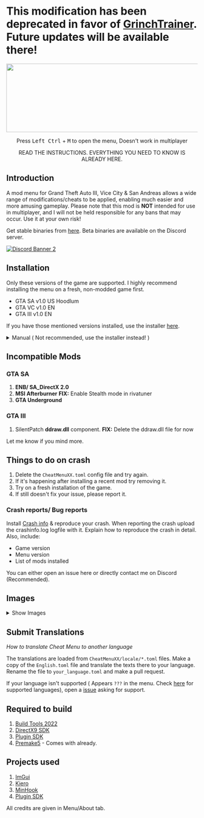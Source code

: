 # This modification has been deprecated in favor of [GrinchTrainer](https://github.com/user-grinch/GrinchTrainer-III-VC-SA). Future updates will be available there!



<p align="center">
  <img src="https://raw.githubusercontent.com/user-grinch/Cheat-Menu/master/images/logo.png" width="700" height="180">
  </p>
<p align="center">  
  Press <kbd>Left Ctrl</kbd> + <kbd>M</kbd> to open the menu, Doesn't work in multiplayer
</p>
<p align="center">  
  READ THE INSTRUCTIONS. EVERYTHING YOU NEED TO KNOW IS ALREADY HERE.
</p>

## Introduction

A mod menu for Grand Theft Auto III, Vice City & San Andreas allows a wide range of modifications/cheats to be applied, enabling much easier and more amusing gameplay. Please note that this mod is **NOT** intended for use in multiplayer, and I will not be held responsible for any bans that may occur. Use it at your own risk!

Get stable binaries from [here](https://github.com/user-grinch/Cheat-Menu/releases). Beta binaries are available on the Discord server.

[![Discord Banner 2](https://discordapp.com/api/guilds/689515979847237649/widget.png?style=banner2)](https://discord.com/invite/ZzW7kmf)

## Installation
Only these versions of the game are supported. I highly recommend installing the menu on a fresh, non-modded game first.
- GTA SA v1.0 US Hoodlum 
- GTA VC v1.0 EN
- GTA III v1.0 EN

If you have those mentioned versions installed, use the installer [here](https://github.com/user-grinch/Cheat-Menu/raw/master/installer/Installer.exe).

<details>
  <summary>Manual ( Not recommended, use the installer instead! )</summary>

1. Install [DirectX9](https://www.microsoft.com/en-us/download/details.aspx?id=35), [Visual C++ Redistributable 2022 x86](https://aka.ms/vs/17/release/vc_redist.x86.exe) & [Ultimate asi loader](https://github.com/ThirteenAG/Ultimate-ASI-Loader/releases).
2. Download [**CheatMenuSA/VC/III.7z**](https://github.com/user-grinch/Cheat-Menu/releases) and extract everything in the game's root directory (NOT MODLOADER). The **CheatMenu** folder & **.asi** file must be placed in the same place.
3. Install [SilentPatch](https://gtaforums.com/topic/669045-silentpatch/) (For GTA III don't install the ddraw.dll component)
4. Install [D3D8to9 wrapper](https://github.com/crosire/d3d8to9/releases) (For III & VC) 
</details>

## Incompatible Mods
### GTA SA
1. **ENB/ SA_DirectX 2.0** 
2. **MSI Afterburner**  **FIX:**  Enable Stealth mode in rivatuner
3. **GTA Underground**

### GTA III
1. SilentPatch **ddraw.dll** component.  **FIX:**  Delete the ddraw.dll file for now

Let me know if you mind more.

## Things to do on crash
1. Delete the `CheatMenuXX.toml` config file and try again.
2. If it's happening after installing a recent mod try removing it.
3. Try on a fresh installation of the game.
4. If still doesn't fix your issue, please report it.

### Crash reports/ Bug reports
Install [Crash info](https://www.mixmods.com.br/2021/06/crashinfo.html) & reproduce your crash. When reporting the crash upload the crashinfo.log logfile with it. Explain how to reproduce the crash in detail. Also, include:
- Game version
- Menu version
- List of mods installed

You can either open an issue here or directly contact me on Discord (Recommended).

## Images
<details>
  <summary>Show Images</summary>
  <img src="https://raw.githubusercontent.com/user-grinch/Cheat-Menu/master/images/1.png">
  <img src="https://raw.githubusercontent.com/user-grinch/Cheat-Menu/master/images/2.png">
  <img src="https://raw.githubusercontent.com/user-grinch/Cheat-Menu/master/images/3.png">
  <img src="https://raw.githubusercontent.com/user-grinch/Cheat-Menu/master/images/4.png">
  <img src="https://raw.githubusercontent.com/user-grinch/Cheat-Menu/master/images/5.png">
  <img src="https://raw.githubusercontent.com/user-grinch/Cheat-Menu/master/images/6.png">
  <img src="https://raw.githubusercontent.com/user-grinch/Cheat-Menu/master/images/7.png">
  <img src="https://raw.githubusercontent.com/user-grinch/Cheat-Menu/master/images/8.png">
  <img src="https://raw.githubusercontent.com/user-grinch/Cheat-Menu/master/images/9.png">
  <img src="https://raw.githubusercontent.com/user-grinch/Cheat-Menu/master/images/10.png">
  <img src="https://raw.githubusercontent.com/user-grinch/Cheat-Menu/master/images/11.png">
  <img src="https://raw.githubusercontent.com/user-grinch/Cheat-Menu/master/images/12.png">
  <img src="https://raw.githubusercontent.com/user-grinch/Cheat-Menu/master/images/13.png">
  <img src="https://raw.githubusercontent.com/user-grinch/Cheat-Menu/master/images/14.png">
  <img src="https://raw.githubusercontent.com/user-grinch/Cheat-Menu/master/images/15.png">
  <img src="https://raw.githubusercontent.com/user-grinch/Cheat-Menu/master/images/16.png">
  <img src="https://raw.githubusercontent.com/user-grinch/Cheat-Menu/master/images/17.png">
  <img src="https://raw.githubusercontent.com/user-grinch/Cheat-Menu/master/images/18.png">
  <img src="https://raw.githubusercontent.com/user-grinch/Cheat-Menu/master/images/19.png">
</details>

## Submit Translations
*How to translate Cheat Menu to another language*

The translations are loaded from `CheatMenuXX/locale/*.toml` files. Make a copy of the `English.toml` file and translate the texts there to your language. Rename the file to `your_language.toml` and make a pull request. 

If your language isn't supported ( Appears `???` in the menu. Check [here](https://github.com/user-grinch/Cheat-Menu/tree/master/tools/subset/in.txt) for supported languages), open a [issue](https://github.com/user-grinch/Cheat-Menu/issues) asking for support.


## Required to build
1. [Build Tools 2022](https://visualstudio.microsoft.com/downloads/#build-tools-for-visual-studio-2022)
2. [DirectX9 SDK](https://www.microsoft.com/en-us/download/details.aspx?id=6812)
4. [Plugin SDK](https://github.com/DK22Pac/plugin-sdk)
5. [Premake5](https://premake.github.io/) - Comes with already.

## Projects used
1. [ImGui](https://github.com/ocornut/imgui)
2. [Kiero](https://github.com/Rebzzel/kiero)
3. [MinHook](https://github.com/TsudaKageyu/minhook)
4. [Plugin SDK](https://github.com/DK22Pac/plugin-sdk)

All credits are given in Menu/About tab.
